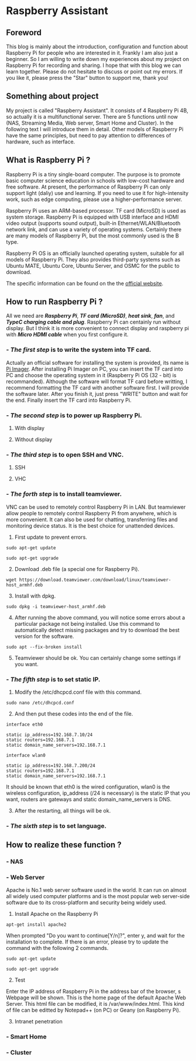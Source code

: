 # Raspberry Assistant

## Foreword

This blog is mainly about the introduction, configuration and function about Raspberry Pi for people who are interested in it. Frankly I am also just a beginner. So I am willing to write down my experiences about my project on Raspberry Pi for recording and sharing. I hope that with this blog we can learn together. Please do not hesitate to discuss or point out my errors. If you like it, please press the "Star" button to support me, thank you!

## Something about project

My project is called "Raspberry Assistant". It consists of 4 Raspberry Pi 4B, so actually it is a multifunctional server. There are 5 functions until now (NAS, Streaming Media, Web server, Smart Home and Cluster). In the following text I will introduce them in detail. Other models of Raspberry Pi have the same principles, but need to pay attention to differences of hardware, such as interface.

## What is Raspberry Pi ?

Raspberry Pi is a tiny single-board computer. The purpose is to promote basic computer science education in schools with low-cost hardware and free software. At present, the performance of Raspberry Pi can only support light (daliy) use and learning. If you need to use it for high-intensity work, such as edge computing, please use a higher-performance server.

Raspberry Pi uses an ARM-based processor. TF card (MicroSD) is used as system storage. Raspberry Pi is equipped with USB interface and HDMI video output (supports sound output), built-in Ethernet/WLAN/Bluetooth network link, and can use a variety of operating systems. Certainly there are many models of Raspberry Pi, but the most commonly used is the B type.

Raspberry Pi OS is an officially launched operating system, suitable for all models of Raspberry Pi. They also provides third-party systems such as Ubuntu MATE, Ubuntu Core, Ubuntu Server, and OSMC for the public to download.

The specific information can be found on the the [official website](https://www.raspberrypi.org/).

## How to run Raspberry Pi ?

All we need are _**Raspberry Pi**_, _**TF card (MicroSD)**_, _**heat sink**_, _**fan**_, and _**TypeC charging cable and plug**_. Raspberry Pi can centainly run without display. But I think it is more convenient to connect display and raspberry pi with _**Micro HDMI cable**_ when you first configure it. 

### - _**The first step**_ is to write the system into TF card.
 
Actually an official software for installing the system is provided, its name is [Pi Imager](https://www.raspberrypi.com/software/). After installing Pi Imager on PC, you can insert the TF card into PC and choose the operating system in it (Raspberry Pi OS (32 - bit) is recommanded). Although the software will format TF card before writting, I recommend formatting the TF card with another software first. I will provide the software later. After you finish it, just press "WRITE" button and wait for the end. Finally insert the TF card into Raspberry Pi.

### - _**The second step**_ is to power up Raspberry Pi.

1. With display

2. Without display

### - _**The third step**_ is to open SSH and VNC.

1. SSH

2. VHC

### - _**The forth step**_ is to install teamviewer.

VNC can be used to remotely control Raspberry Pi in LAN. But teamviewer allow people to remotely control Raspberry Pi from anywhere, which is more convenient. It can also be used for chatting, transferring files and monitoring device status. It is the best choice for unattended devices.

1. First update to prevent errors.

`sudo apt-get update`

`sudo apt-get upgrade`

2. Download .deb file (a special one for Raspberry Pi).

`wget https://download.teamviewer.com/download/linux/teamviewer-host_armhf.deb`

3. Install with dpkg.

`sudo dpkg -i teamviewer-host_armhf.deb`

4. After running the above command, you will notice some errors about a particular package not being installed. Use this command to automatically detect missing packages and try to download the best version for the software.

`sudo apt --fix-broken install`

5. Teamviewer should be ok. You can certainly change some settings if you want.


### - _**The fifth step**_ is to set static IP.

1. Modify the /etc/dhcpcd.conf file with this command.

`sudo nano /etc/dhcpcd.conf`

2. And then put these codes into the end of the file.

```
interface eth0
 
static ip_address=192.168.7.10/24
static routers=192.168.7.1
static domain_name_servers=192.168.7.1
 
interface wlan0
 
static ip_address=192.168.7.200/24
static routers=192.168.7.1
static domain_name_servers=192.168.7.1
```

It should be known that eth0 is the wired configuration, wlan0 is the wireless configuration, ip_address (/24 is necessary) is the static IP that you want, routers are gateways and static domain_name_servers is DNS.

3. After the restarting, all things will be ok.


### - _**The sixth step**_ is to set language.


## How to realize these function ?

### - NAS






### - Web Server

Apache is No.1 web server software used in the world. It can run on almost all widely used computer platforms and is the most popular web server-side software due to its cross-platform and security being widely used.

1. Install Apache on the Raspberry Pi

`apt-get install apache2`

When prompted "Do you want to continue[Y/n]?", enter y,  and wait for the installation to complete. If there is an error, please try to update the command with the following 2 commands.

`sudo apt-get update`

`sudo apt-get upgrade`

2. Test

Enter the IP address of Raspberry Pi in the address bar of the browser, s Webpage will be shown. This is the home page of the default Apache Web Server. This html file can be modified, it is /var/www/index.html. This kind of file can be editted by Notepad++ (on PC) or Geany (on Raspberry Pi).

3. Intranet penetration






### - Smart Home

### - Cluster

